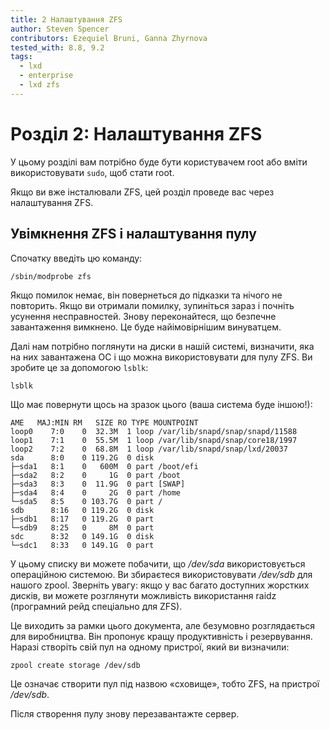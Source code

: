 ```yaml
---
title: 2 Налаштування ZFS
author: Steven Spencer
contributors: Ezequiel Bruni, Ganna Zhyrnova
tested_with: 8.8, 9.2
tags:
  - lxd
  - enterprise
  - lxd zfs
---
```


# Розділ 2: Налаштування ZFS

У цьому розділі вам потрібно буде бути користувачем root або вміти використовувати `sudo`, щоб стати root.

Якщо ви вже інсталювали ZFS, цей розділ проведе вас через налаштування ZFS.

## Увімкнення ZFS і налаштування пулу

Спочатку введіть цю команду:

```
/sbin/modprobe zfs
```

Якщо помилок немає, він повернеться до підказки та нічого не повторить. Якщо ви отримали помилку, зупиніться зараз і почніть усунення несправностей. Знову переконайтеся, що безпечне завантаження вимкнено. Це буде найімовірнішим винуватцем.

Далі нам потрібно поглянути на диски в нашій системі, визначити, яка на них завантажена ОС і що можна використовувати для пулу ZFS. Ви зробите це за допомогою `lsblk`:

```
lsblk
```

Що має повернути щось на зразок цього (ваша система буде іншою!):

```
AME   MAJ:MIN RM   SIZE RO TYPE MOUNTPOINT
loop0    7:0    0  32.3M  1 loop /var/lib/snapd/snap/snapd/11588
loop1    7:1    0  55.5M  1 loop /var/lib/snapd/snap/core18/1997
loop2    7:2    0  68.8M  1 loop /var/lib/snapd/snap/lxd/20037
sda      8:0    0 119.2G  0 disk
├─sda1   8:1    0   600M  0 part /boot/efi
├─sda2   8:2    0     1G  0 part /boot
├─sda3   8:3    0  11.9G  0 part [SWAP]
├─sda4   8:4    0     2G  0 part /home
└─sda5   8:5    0 103.7G  0 part /
sdb      8:16   0 119.2G  0 disk
├─sdb1   8:17   0 119.2G  0 part
└─sdb9   8:25   0     8M  0 part
sdc      8:32   0 149.1G  0 disk
└─sdc1   8:33   0 149.1G  0 part
```

У цьому списку ви можете побачити, що */dev/sda* використовується операційною системою. Ви збираєтеся використовувати */dev/sdb* для нашого zpool. Зверніть увагу: якщо у вас багато доступних жорстких дисків, ви можете розглянути можливість використання raidz (програмний рейд спеціально для ZFS).

Це виходить за рамки цього документа, але безумовно розглядається для виробництва. Він пропонує кращу продуктивність і резервування. Наразі створіть свій пул на одному пристрої, який ви визначили:

```
zpool create storage /dev/sdb
```

Це означає створити пул під назвою «сховище», тобто ZFS, на пристрої */dev/sdb*.

Після створення пулу знову перезавантажте сервер.
